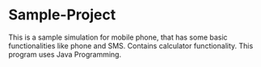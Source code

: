 # Sample-Project
This is a sample simulation for mobile phone, that has some basic functionalities like phone and SMS. Contains calculator functionality. This program uses Java Programming.
